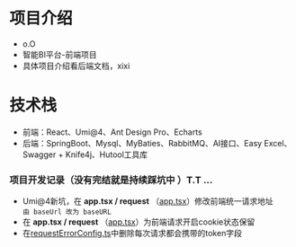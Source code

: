 # 项目介绍

- o.O
- 智能BI平台-前端项目
- 具体项目介绍看后端文档，xixi

# 技术栈

- 前端：React、Umi@4、Ant Design Pro、Echarts
- 后端：SpringBoot、Mysql、MyBaties、RabbitMQ、AI接口、Easy Excel、Swagger + Knife4j、Hutool工具库

### 项目开发记录（没有完结就是持续踩坑中 ）T.T ...

- Umi@4新坑，在 **app.tsx / request** （[app.tsx](src%2Fapp.tsx)）修改前端统一请求地址  
`由 baseUrl 改为 baseURL`
- 在 **app.tsx / request** （[app.tsx](src%2Fapp.tsx)）为前端请求开启cookie状态保留
- 在[requestErrorConfig.ts](src%2FrequestErrorConfig.ts)中删除每次请求都会携带的token字段
